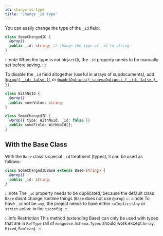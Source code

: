 ```yaml
---
id: change-id-type
title: 'Change _id Type'
---
```


You can easily change the type of the `_id` field:

```ts
class SomeChangedID {
  @prop()
  public _id: string; // change the type of _id to string
}
```

:::note
When the type is not `ObjectID`, the `_id` property needs to be manually set before saving.
:::

To disable the `_id` field altogether (useful in arrays of subdocuments), add [`@prop({ _id: false })`](api/decorators/prop.md#_id) or [`@modelOptions({ schemaOptions: { _id: false } })`](https://mongoosejs.com/docs/guide.html#_id).

```ts
class WithNoId {
  @prop()
  public someValue: string;
}

class SomeChangedID {
  @prop({ type: WithNoId, _id: false })
  public someField: WithNoId[];
}
```

## With the Base Class

With the `Base` class's special `_id` treatment (types), it can be used as follows:

```ts
class SomeChangedIDBase extends Base<string> {
  @prop()
  public _id: string;
}
```

:::note
The `_id` property needs to be duplicated, because the default class `Base` dosnt change runtime things (`Base` does not use `@prop`)
:::
:::note
To have `_id` not be `any`, the project needs to have either `noImplicitAny` or `strict` active in the `tsconfig`.
:::

:::info Restriction
This method (extending Base) can only be used with types that are in `RefType` (all of `mongoose.Schema.Types` should work except `Array`, `Mixed`, `Boolean`).
:::

